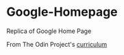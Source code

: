 # Google-Homepage
Replica of Google Home Page

From The Odin Project's [curriculum](http://www.theodinproject.com/courses/web-development-101/lessons/html-css)
